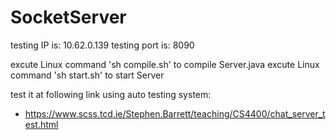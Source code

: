 # SocketServer

testing IP is: 10.62.0.139
testing port is: 8090

excute Linux command 'sh compile.sh' to compile Server.java
excute Linux command 'sh start.sh' to start Server

test it at following link using auto testing system:
  - https://www.scss.tcd.ie/Stephen.Barrett/teaching/CS4400/chat_server_test.html
